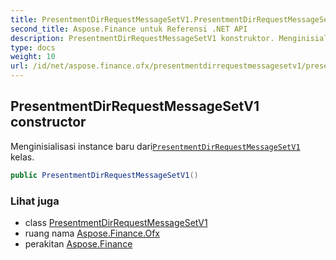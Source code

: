 ```yaml
---
title: PresentmentDirRequestMessageSetV1.PresentmentDirRequestMessageSetV1
second_title: Aspose.Finance untuk Referensi .NET API
description: PresentmentDirRequestMessageSetV1 konstruktor. Menginisialisasi instance baru dariPresentmentDirRequestMessageSetV1 kelas.
type: docs
weight: 10
url: /id/net/aspose.finance.ofx/presentmentdirrequestmessagesetv1/presentmentdirrequestmessagesetv1/
---
```

## PresentmentDirRequestMessageSetV1 constructor

Menginisialisasi instance baru dari[`PresentmentDirRequestMessageSetV1`](../) kelas.

```csharp
public PresentmentDirRequestMessageSetV1()
```

### Lihat juga

* class [PresentmentDirRequestMessageSetV1](../)
* ruang nama [Aspose.Finance.Ofx](../../presentmentdirrequestmessagesetv1/)
* perakitan [Aspose.Finance](../../../)


